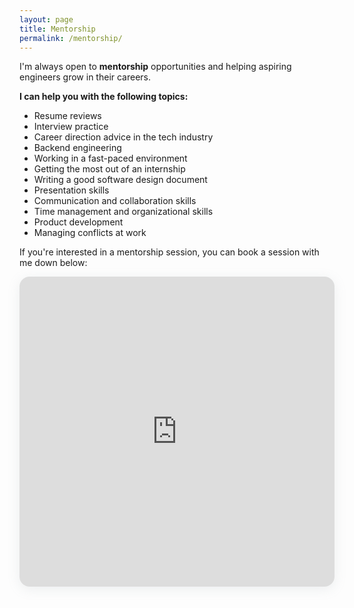 ```yaml
---
layout: page
title: Mentorship
permalink: /mentorship/
---
```


I'm always open to **mentorship** opportunities and helping aspiring engineers grow in their careers.

**I can help you with the following topics:**
- Resume reviews
- Interview practice
- Career direction advice in the tech industry
- Backend engineering
- Working in a fast-paced environment
- Getting the most out of an internship
- Writing a good software design document
- Presentation skills
- Communication and collaboration skills
- Time management and organizational skills
- Product development
- Managing conflicts at work

If you're interested in a mentorship session, you can book a session with me down below:
<section style="height: 496px; box-shadow: rgba(142, 151, 158, 0.15) 0px 4px 19px 0px; border-radius: 16px; overflow: hidden; width: 100%; max-width: 650px;"><iframe src="https://adplist.org/widgets/single-session?src=shehab-abdel-salam&amp;session=38654-mentorship-session" title="Mentorship Session" width="100%" height="100%" loading="lazy" style="border: 0px;"></iframe></section>


